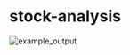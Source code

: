 # stock-analysis

![example_output](https://github.com/mccoleman75225/portfolio_analysis/blob/master/example.png)
